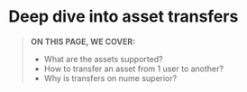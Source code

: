# Deep dive into asset transfers

> **ON THIS PAGE, WE COVER:** 
> - What are the assets supported?
> - How to transfer an asset from 1 user to another?
> - Why is transfers on nume superior?
